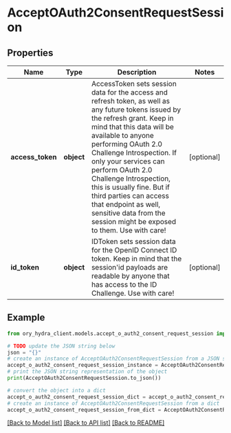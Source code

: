 # AcceptOAuth2ConsentRequestSession


## Properties

Name | Type | Description | Notes
------------ | ------------- | ------------- | -------------
**access_token** | **object** | AccessToken sets session data for the access and refresh token, as well as any future tokens issued by the refresh grant. Keep in mind that this data will be available to anyone performing OAuth 2.0 Challenge Introspection. If only your services can perform OAuth 2.0 Challenge Introspection, this is usually fine. But if third parties can access that endpoint as well, sensitive data from the session might be exposed to them. Use with care! | [optional] 
**id_token** | **object** | IDToken sets session data for the OpenID Connect ID token. Keep in mind that the session&#39;id payloads are readable by anyone that has access to the ID Challenge. Use with care! | [optional] 

## Example

```python
from ory_hydra_client.models.accept_o_auth2_consent_request_session import AcceptOAuth2ConsentRequestSession

# TODO update the JSON string below
json = "{}"
# create an instance of AcceptOAuth2ConsentRequestSession from a JSON string
accept_o_auth2_consent_request_session_instance = AcceptOAuth2ConsentRequestSession.from_json(json)
# print the JSON string representation of the object
print(AcceptOAuth2ConsentRequestSession.to_json())

# convert the object into a dict
accept_o_auth2_consent_request_session_dict = accept_o_auth2_consent_request_session_instance.to_dict()
# create an instance of AcceptOAuth2ConsentRequestSession from a dict
accept_o_auth2_consent_request_session_from_dict = AcceptOAuth2ConsentRequestSession.from_dict(accept_o_auth2_consent_request_session_dict)
```
[[Back to Model list]](../README.md#documentation-for-models) [[Back to API list]](../README.md#documentation-for-api-endpoints) [[Back to README]](../README.md)


